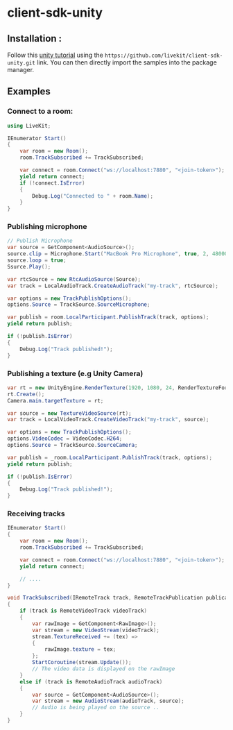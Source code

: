 # client-sdk-unity

## Installation :
Follow this [unity tutorial](https://docs.unity3d.com/Manual/upm-ui-giturl.html) using the `https://github.com/livekit/client-sdk-unity.git` link.
You can then directly import the samples into the package manager.

## Examples

### Connect to a room:
```cs 
using LiveKit;

IEnumerator Start()
{
    var room = new Room();
    room.TrackSubscribed += TrackSubscribed;

    var connect = room.Connect("ws://localhost:7880", "<join-token>");
    yield return connect;
    if (!connect.IsError) 
    {
        Debug.Log("Connected to " + room.Name);
    }
}
```

### Publishing microphone 
```cs 
// Publish Microphone
var source = GetComponent<AudioSource>();
source.clip = Microphone.Start("MacBook Pro Microphone", true, 2, 48000);
source.loop = true;
Ssurce.Play();

var rtcSource = new RtcAudioSource(Source);
var track = LocalAudioTrack.CreateAudioTrack("my-track", rtcSource);

var options = new TrackPublishOptions();
options.Source = TrackSource.SourceMicrophone;

var publish = room.LocalParticipant.PublishTrack(track, options);
yield return publish;

if (!publish.IsError) 
{
    Debug.Log("Track published!");
}
```

### Publishing a texture (e.g Unity Camera)
```cs
var rt = new UnityEngine.RenderTexture(1920, 1080, 24, RenderTextureFormat.ARGB32);
rt.Create();
Camera.main.targetTexture = rt;

var source = new TextureVideoSource(rt);
var track = LocalVideoTrack.CreateVideoTrack("my-track", source);

var options = new TrackPublishOptions();
options.VideoCodec = VideoCodec.H264;
options.Source = TrackSource.SourceCamera;

var publish = _room.LocalParticipant.PublishTrack(track, options);
yield return publish;

if (!publish.IsError) 
{
    Debug.Log("Track published!");
}
```

### Receiving tracks 
```cs
IEnumerator Start()
{
    var room = new Room();
    room.TrackSubscribed += TrackSubscribed;

    var connect = room.Connect("ws://localhost:7880", "<join-token>");
    yield return connect;

    // ....
}

void TrackSubscribed(IRemoteTrack track, RemoteTrackPublication publication, RemoteParticipant participant)
{
    if (track is RemoteVideoTrack videoTrack)
    {
        var rawImage = GetComponent<RawImage>();
        var stream = new VideoStream(videoTrack);
        stream.TextureReceived += (tex) =>
        {
            rawImage.texture = tex;
        };
        StartCoroutine(stream.Update());
        // The video data is displayed on the rawImage
    }
    else if (track is RemoteAudioTrack audioTrack)
    {
        var source = GetComponent<AudioSource>();
        var stream = new AudioStream(audioTrack, source);
        // Audio is being played on the source ..
    }
}
```
